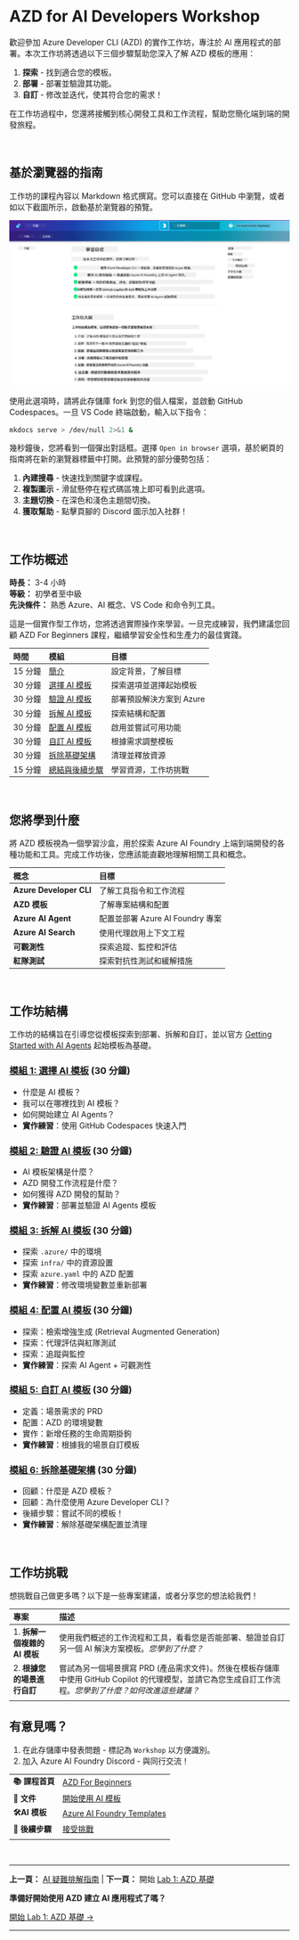 <!--
CO_OP_TRANSLATOR_METADATA:
{
  "original_hash": "9cc966416ab431c38b2ab863884b196c",
  "translation_date": "2025-09-24T08:55:50+00:00",
  "source_file": "workshop/README.md",
  "language_code": "tw"
}
-->
# AZD for AI Developers Workshop

歡迎參加 Azure Developer CLI (AZD) 的實作工作坊，專注於 AI 應用程式的部署。本次工作坊將透過以下三個步驟幫助您深入了解 AZD 模板的應用：

1. **探索** - 找到適合您的模板。
1. **部署** - 部署並驗證其功能。
1. **自訂** - 修改並迭代，使其符合您的需求！

在工作坊過程中，您還將接觸到核心開發工具和工作流程，幫助您簡化端到端的開發旅程。

<br/>

## 基於瀏覽器的指南

工作坊的課程內容以 Markdown 格式撰寫。您可以直接在 GitHub 中瀏覽，或者如以下截圖所示，啟動基於瀏覽器的預覽。

![Workshop](../../../translated_images/workshop.75906f133e6f8ba07ab0302ce17f67ff90f357513f3d4c4bbafa5978b10f058b.tw.png)

使用此選項時，請將此存儲庫 fork 到您的個人檔案，並啟動 GitHub Codespaces。一旦 VS Code 終端啟動，輸入以下指令：

```bash title="" linenums="0"
mkdocs serve > /dev/null 2>&1 &
```

幾秒鐘後，您將看到一個彈出對話框。選擇 `Open in browser` 選項，基於網頁的指南將在新的瀏覽器標籤中打開。此預覽的部分優勢包括：

1. **內建搜尋** - 快速找到關鍵字或課程。
1. **複製圖示** - 滑鼠懸停在程式碼區塊上即可看到此選項。
1. **主題切換** - 在深色和淺色主題間切換。
1. **獲取幫助** - 點擊頁腳的 Discord 圖示加入社群！

<br/>

## 工作坊概述

**時長：** 3-4 小時  
**等級：** 初學者至中級  
**先決條件：** 熟悉 Azure、AI 概念、VS Code 和命令列工具。

這是一個實作型工作坊，您將透過實際操作來學習。一旦完成練習，我們建議您回顧 AZD For Beginners 課程，繼續學習安全性和生產力的最佳實踐。

| 時間 | 模組  | 目標 |
|:---|:---|:---|
| 15 分鐘 | [簡介](docs/instructions/0-Introduction.md) | 設定背景，了解目標 |
| 30 分鐘 | [選擇 AI 模板](docs/instructions/1-Select-AI-Template.md) | 探索選項並選擇起始模板 | 
| 30 分鐘 | [驗證 AI 模板](docs/instructions/2-Validate-AI-Template.md) | 部署預設解決方案到 Azure |
| 30 分鐘 | [拆解 AI 模板](docs/instructions/3-Deconstruct-AI-Template.md) | 探索結構和配置 |
| 30 分鐘 | [配置 AI 模板](docs/instructions/4-Configure-AI-Template.md) | 啟用並嘗試可用功能 |
| 30 分鐘 | [自訂 AI 模板](docs/instructions/5-Customize-AI-Template.md) | 根據需求調整模板 |
| 30 分鐘 | [拆除基礎架構](docs/instructions/6-Teardown-Infrastructure.md) | 清理並釋放資源 |
| 15 分鐘 | [總結與後續步驟](docs/instructions/7-Wrap-up.md) | 學習資源，工作坊挑戰 |

<br/>

## 您將學到什麼

將 AZD 模板視為一個學習沙盒，用於探索 Azure AI Foundry 上端到端開發的各種功能和工具。完成工作坊後，您應該能直觀地理解相關工具和概念。

| 概念  | 目標 |
|:---|:---|
| **Azure Developer CLI** | 了解工具指令和工作流程 |
| **AZD 模板**| 了解專案結構和配置 |
| **Azure AI Agent**| 配置並部署 Azure AI Foundry 專案 |
| **Azure AI Search**| 使用代理啟用上下文工程 |
| **可觀測性**| 探索追蹤、監控和評估 |
| **紅隊測試**| 探索對抗性測試和緩解措施 |

<br/>

## 工作坊結構

工作坊的結構旨在引導您從模板探索到部署、拆解和自訂，並以官方 [Getting Started with AI Agents](https://github.com/Azure-Samples/get-started-with-ai-agents) 起始模板為基礎。

### [模組 1: 選擇 AI 模板](docs/instructions/1-Select-AI-Template.md) (30 分鐘)

- 什麼是 AI 模板？
- 我可以在哪裡找到 AI 模板？
- 如何開始建立 AI Agents？
- **實作練習**：使用 GitHub Codespaces 快速入門

### [模組 2: 驗證 AI 模板](docs/instructions/2-Validate-AI-Template.md) (30 分鐘)

- AI 模板架構是什麼？
- AZD 開發工作流程是什麼？
- 如何獲得 AZD 開發的幫助？
- **實作練習**：部署並驗證 AI Agents 模板

### [模組 3: 拆解 AI 模板](docs/instructions/3-Deconstruct-AI-Template.md) (30 分鐘)

- 探索 `.azure/` 中的環境
- 探索 `infra/` 中的資源設置
- 探索 `azure.yaml` 中的 AZD 配置
- **實作練習**：修改環境變數並重新部署

### [模組 4: 配置 AI 模板](docs/instructions/4-Configure-AI-Template.md) (30 分鐘)
- 探索：檢索增強生成 (Retrieval Augmented Generation)
- 探索：代理評估與紅隊測試
- 探索：追蹤與監控
- **實作練習**：探索 AI Agent + 可觀測性

### [模組 5: 自訂 AI 模板](docs/instructions/5-Customize-AI-Template.md) (30 分鐘)
- 定義：場景需求的 PRD
- 配置：AZD 的環境變數
- 實作：新增任務的生命周期掛鉤
- **實作練習**：根據我的場景自訂模板

### [模組 6: 拆除基礎架構](docs/instructions/6-Teardown-Infrastructure.md) (30 分鐘)
- 回顧：什麼是 AZD 模板？
- 回顧：為什麼使用 Azure Developer CLI？
- 後續步驟：嘗試不同的模板！
- **實作練習**：解除基礎架構配置並清理

<br/>

## 工作坊挑戰

想挑戰自己做更多嗎？以下是一些專案建議，或者分享您的想法給我們！

| 專案 | 描述 |
|:---|:---|
|1. **拆解一個複雜的 AI 模板** | 使用我們概述的工作流程和工具，看看您是否能部署、驗證並自訂另一個 AI 解決方案模板。_您學到了什麼？_|
|2. **根據您的場景進行自訂**  | 嘗試為另一個場景撰寫 PRD (產品需求文件)。然後在模板存儲庫中使用 GitHub Copilot 的代理模型，並請它為您生成自訂工作流程。_您學到了什麼？如何改進這些建議？_|
| | |

## 有意見嗎？

1. 在此存儲庫中發表問題 - 標記為 `Workshop` 以方便識別。
1. 加入 Azure AI Foundry Discord - 與同行交流！

| | | 
|:---|:---|
| **📚 課程首頁**| [AZD For Beginners](../README.md)|
| **📖 文件** | [開始使用 AI 模板](https://learn.microsoft.com/en-us/azure/ai-foundry/how-to/develop/ai-template-get-started)|
| **🛠️AI 模板** | [Azure AI Foundry Templates](https://ai.azure.com/templates) |
|**🚀 後續步驟** | [接受挑戰](../../../workshop) |
| | |

<br/>

---

**上一頁：** [AI 疑難排解指南](../docs/troubleshooting/ai-troubleshooting.md) | **下一頁：** 開始 [Lab 1: AZD 基礎](../../../workshop/lab-1-azd-basics)

**準備好開始使用 AZD 建立 AI 應用程式了嗎？**

[開始 Lab 1: AZD 基礎 →](./lab-1-azd-basics/README.md)

---

